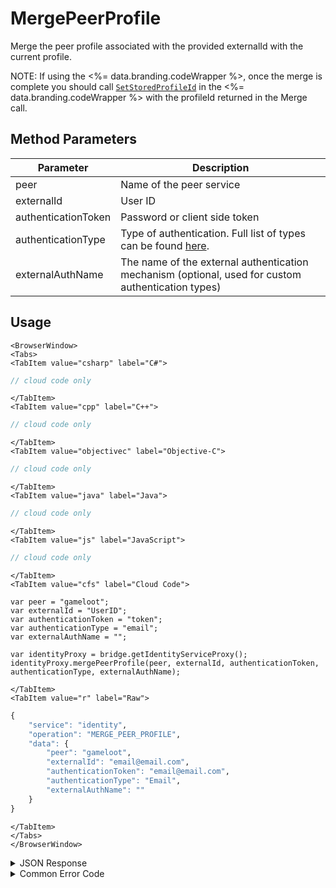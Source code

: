 # MergePeerProfile

Merge the peer profile associated with the provided externalId with the current profile.

NOTE: If using the <%= data.branding.codeWrapper %>, once the merge is complete you should call [<code>SetStoredProfileId</code>](/api/wrapper/setstoredprofileid) in the <%= data.branding.codeWrapper %> with the profileId returned in the Merge call.



<PartialServop service_name="identity" operation_name="MERGE_PEER_PROFILE" />

## Method Parameters
Parameter | Description
--------- | -----------
peer | Name of the peer service
externalId | User ID
authenticationToken | Password or client side token
authenticationType | Type of authentication. Full list of types can be found [here](/api/appendix/authtypes).
externalAuthName | The name of the external authentication mechanism (optional, used for custom authentication types)

## Usage

```mdx-code-block
<BrowserWindow>
<Tabs>
<TabItem value="csharp" label="C#">
```

```csharp
// cloud code only
```

```mdx-code-block
</TabItem>
<TabItem value="cpp" label="C++">
```

```cpp
// cloud code only
```

```mdx-code-block
</TabItem>
<TabItem value="objectivec" label="Objective-C">
```

```objectivec
// cloud code only
```

```mdx-code-block
</TabItem>
<TabItem value="java" label="Java">
```

```java
// cloud code only
```

```mdx-code-block
</TabItem>
<TabItem value="js" label="JavaScript">
```

```javascript
// cloud code only
```

```mdx-code-block
</TabItem>
<TabItem value="cfs" label="Cloud Code">
```

```cfscript
var peer = "gameloot";
var externalId = "UserID";
var authenticationToken = "token";
var authenticationType = "email";
var externalAuthName = "";

var identityProxy = bridge.getIdentityServiceProxy();
identityProxy.mergePeerProfile(peer, externalId, authenticationToken, authenticationType, externalAuthName);
```

```mdx-code-block
</TabItem>
<TabItem value="r" label="Raw">
```

```r
{
	"service": "identity",
	"operation": "MERGE_PEER_PROFILE",
	"data": {
		"peer": "gameloot",
		"externalId": "email@email.com",
		"authenticationToken": "email@email.com",
		"authenticationType": "Email",
		"externalAuthName": ""
	}
}
```

```mdx-code-block
</TabItem>
</Tabs>
</BrowserWindow>
```

<details>
<summary>JSON Response</summary>

```json
{  
   "data":{  
      "profileId":"f94f7e2d-3cdd-4fd6-9c28-392f7875e9df"
   },
   "status":200
}
```
</details>

<details>
<summary>Common Error Code</summary>

### Status Codes
Code | Name | Description
---- | ---- | -----------
40211 | DUPLICATE_IDENTITY_TYPE | Returned when trying to attach an identity type that already exists for that profile. For instance you can have only one Steam identity for a profile.

</details>


